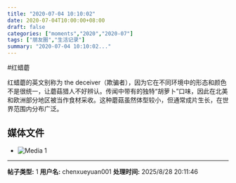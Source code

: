 ```yaml
---
title: "2020-07-04 10:10:02"
date: 2020-07-04T10:00:00+08:00
draft: false
categories: ["moments","2020","2020-07"]
tags: ["朋友圈","生活记录"]
summary: "2020-07-04 10:10:02..."
---
```


#红蜡蘑

红蜡蘑的英文别称为 the deceiver（欺骗者），因为它在不同环境中的形态和颜色不是很统一，让蘑菇猎人不好辨认。传闻中带有的独特“胡萝卜”口味，因此在北美和欧洲部分地区被当作食材采收。这种蘑菇虽然体型较小，但通常成片生长，在世界范围内分布广泛。

## 媒体文件

- ![Media 1](/Moments/photos/2020-07-04/202007041010020.jpg)

---

**帖子类型:** 1
**用户名:** chenxueyuan001
**处理时间:** 2025/8/28 20:11:46